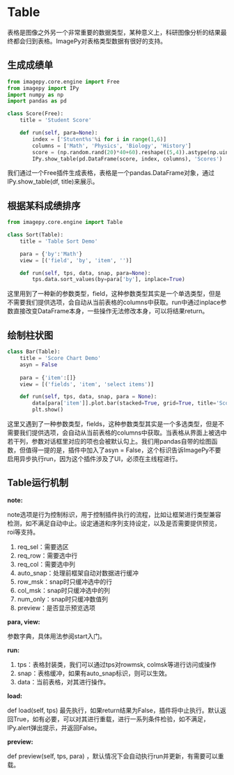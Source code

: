 # Table

表格是图像之外另一个非常重要的数据类型，某种意义上，科研图像分析的结果最终都会归到表格。ImagePy对表格类型数据有很好的支持。



## 生成成绩单

```python
from imagepy.core.engine import Free
from imagepy import IPy
import numpy as np
import pandas as pd

class Score(Free):
	title = 'Student Score'

	def run(self, para=None):
		index = ['Stutent%s'%i for i in range(1,6)]
		columns = ['Math', 'Physics', 'Biology', 'History']
		score = (np.random.rand(20)*40+60).reshape((5,4)).astype(np.uint8)
		IPy.show_table(pd.DataFrame(score, index, columns), 'Scores')
```

我们通过一个Free插件生成表格，表格是一个pandas.DataFrame对象，通过IPy.show_table(df, title)来展示。



## 根据某科成绩排序

```python
from imagepy.core.engine import Table

class Sort(Table):
	title = 'Table Sort Demo'

	para = {'by':'Math'}
	view = [('field', 'by', 'item', '')]

	def run(self, tps, data, snap, para=None):
		tps.data.sort_values(by=para['by'], inplace=True)
```

这里用到了一种新的参数类型，field，这种参数类型其实是一个单选类型，但是不需要我们提供选项，会自动从当前表格的columns中获取。run中通过inplace参数直接改变DataFrame本身，一些操作无法修改本身，可以将结果return。



## 绘制柱状图

```python
class Bar(Table):
	title = 'Score Chart Demo'
    asyn = False
    
	para = {'item':[]}
	view = [('fields', 'item', 'select items')]

	def run(self, tps, data, snap, para = None):
		data[para['item']].plot.bar(stacked=True, grid=True, title='Score Chart')
		plt.show()
```

这里又遇到了一种参数类型，fields，这种参数类型其实是一个多选类型，但是不需要我们提供选项，会自动从当前表格的columns中获取。当表格从界面上被选中若干列，参数对话框里对应的项也会被默认勾上。我们用pandas自带的绘图函数，但值得一提的是，插件中加入了asyn = False，这个标识告诉ImagePy不要启用异步执行run，因为这个插件涉及了UI，必须在主线程进行。



## Table运行机制

**note:** 

note选项是行为控制标识，用于控制插件执行的流程，比如让框架进行类型兼容检测，如不满足自动中止。设定通道和序列支持设定，以及是否需要提供预览，roi等支持。

1. req_sel：需要选区
2. req_row：需要选中行
3. req_col：需要选中列
4. auto_snap：处理前框架自动对数据进行缓冲
5. row_msk：snap时只缓冲选中的行
6. col_msk：snap时只缓冲选中的列
7. num_only：snap时只缓冲数值列
8. preview：是否显示预览选项

**para, view:** 

参数字典，具体用法参阅start入门。

**run:** 

1. tps：表格封装类，我们可以通过tps对rowmsk, colmsk等进行访问或操作
2. snap：表格缓冲，如果有auto_snap标识，则可以生效。
3. data：当前表格，对其进行操作。

**load:** 

def load(self, tps) 最先执行，如果return结果为False，插件将中止执行。默认返回True，如有必要，可以对其进行重载，进行一系列条件检验，如不满足，IPy.alert弹出提示，并返回False。

**preview:**

def preview(self, tps, para) ，默认情况下会自动执行run并更新，有需要可以重载。